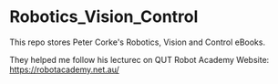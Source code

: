 # Robotics_Vision_Control
This repo stores Peter Corke's Robotics, Vision and Control eBooks. 

They helped me follow his lecturec on QUT Robot Academy Website: https://robotacademy.net.au/
